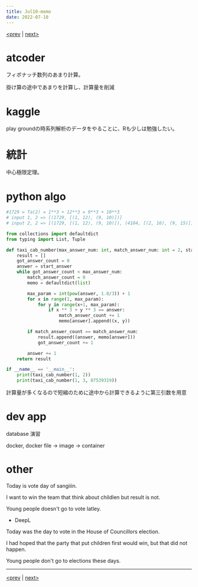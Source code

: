 ```yaml
---
title: Jul10-memo 
date: 2022-07-10 
---
```


[<prev](https://idekworks.github.io/TechnicalMemo/2022/07/09/Jul09.html) | [next>](https://idekworks.github.io/TechnicalMemo/2022/07/11/Jul11.html) 

# atcoder
フィボナッチ数列のあまり計算。

掛け算の途中であまりを計算し、計算量を削減

# kaggle
play groundの時系列解析のデータをやることに、Rも少しは勉強したい。

# 統計
中心極限定理。

# python algo
```python
#1729 = Ta(2) = 1**3 + 12**3 = 9**3 + 10**3
# input 1, 2 => [(1729, [(1, 12), (9, 10)])]
# input 2, 2 => [(1729, [(1, 12), (9, 10)]), (4104, [(2, 16), (9, 15)])]

from collections import defaultdict
from typing import List, Tuple

def taxi_cab_number(max_answer_num: int, match_answer_num: int = 2, start_answer: int = 1) -> List[Tuple[int, List[Tuple[int, int]]]]:
    result = []
    got_answer_count = 0
    answer = start_answer
    while got_answer_count < max_answer_num:
        match_answer_count = 0
        memo = defaultdict(list)

        max_param = int(pow(answer, 1.0/3)) + 1
        for x in range(1, max_param):
            for y in range(x+1, max_param):
                if x ** 3 + y ** 3 == answer:
                    match_answer_count += 1
                    memo[answer].append((x, y))

        if match_answer_count == match_answer_num:
            result.append((answer, memo[answer]))
            got_answer_count += 1

        answer += 1
    return result

if __name__ == '__main__':
    print(taxi_cab_number(1, 2))
    print(taxi_cab_number(1, 3, 87539319))


```
計算量が多くなるので短縮のために途中から計算できるように第三引数を用意

# dev app
database 演習

docker, docker file -> image -> container


# other
Today is vote day of sangiiin.

I want to win the team that think about childlen but result is not.

Young people doesn't go to vote latley.

- DeepL

Today was the day to vote in the House of Councillors election.

I had hoped that the party that put children first would win, but that did not happen.

Young people don't go to elections these days.


***

[<prev](https://idekworks.github.io/TechnicalMemo/2022/07/09/Jul09.html) | [next>](https://idekworks.github.io/TechnicalMemo/2022/07/11/Jul11.html)

